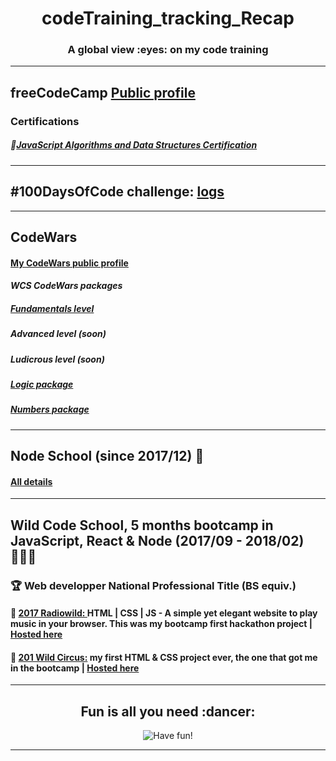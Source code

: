 <h1 align="center">codeTraining_tracking_Recap</h1>
<h3 align="center">A global view :eyes: on my code training</h3>

---

## freeCodeCamp [Public profile](https://www.freecodecamp.org/codingk8)

### Certifications
##### 🏅[JavaScript Algorithms and Data Structures Certification](https://www.freecodecamp.org/certification/codingk8/javascript-algorithms-and-data-structures)

---

## #100DaysOfCode challenge: [logs](https://github.com/codingk8/codeTraining_tracking_Recap/blob/master/%23100DaysOfCode%20-%20Round%201.md)

---

## CodeWars

#### [My CodeWars public profile](https://www.codewars.com/users/codingk8)

#### _WCS CodeWars packages_

##### [Fundamentals level](https://github.com/codingk8/codeWars_Fundamentals_WCS_Bootcamp)
##### Advanced level (soon)
##### Ludicrous level (soon)
##### [Logic package](https://github.com/codingk8/codeWars_Logic_WCS_Bootcamp)
##### [Numbers package](https://github.com/codingk8/codeWars_Numbers_WCS_Bootcamp)

---

## Node School (since 2017/12) :flags:

#### [All details](https://github.com/codingk8/nodeSchool_Curriculum)

---

## Wild Code School, 5 months bootcamp in JavaScript, React & Node (2017/09 - 2018/02) 👩🏻‍🎓

### :trophy: Web developper National Professional Title (BS equiv.)

#### :musical_score: [2017 Radiowild: ](https://github.com/codingk8/radiowild) HTML | CSS | JS - A simple yet elegant website to play music in your browser. This was my bootcamp first hackathon project | [Hosted here](https://codingk8.github.io/radiowild/)

#### :circus_tent: [201 Wild Circus:](https://github.com/codingk8/wildcircus) my first HTML & CSS project ever, the one that got me in the bootcamp | [Hosted here](https://codingk8.github.io/wildcircus/)

___

<h2 align="center">Fun is all you need :dancer:</h2>
<p align="center"><img src="https://media.giphy.com/media/tSbgQoZd583Cg/giphy.gif" alt="Have fun!"/></p>
  
---
